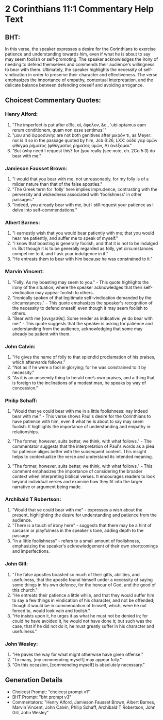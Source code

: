 # 2 Corinthians 11:1 Commentary Help Text

## BHT:
In this verse, the speaker expresses a desire for the Corinthians to exercise patience and understanding towards him, even if what he is about to say may seem foolish or self-promoting. The speaker acknowledges the irony of needing to defend themselves and commends their audience's willingness to bear with them. Ultimately, the speaker highlights the necessity of self-vindication in order to preserve their character and effectiveness. The verse emphasizes the importance of empathy, contextual interpretation, and the delicate balance between defending oneself and avoiding arrogance.

## Choicest Commentary Quotes:
### Henry Alford:
1. "The imperfect is put after εἴθε, αἰ, ὄφελον, &c., 'ubi optamus eam rerum conditionem, quam non esse sentimus.'" 
2. "μου and ἀφροσύνης are not both genitives after μικρόν τι, as Meyer: nor is it so in the passage quoted by him, Job 6:26, LXX: οὐδὲ γὰρ ὑμῶν φθέγμα ῥήματος (φθέγματος ῥήματος ὑμῶν, Α) ἀνέξομαι." 
3. "But (why need I request this? for (you really (see note, ch. 2Co 5:3) do bear with me."

### Jamieson Fausset Brown:
1. "I would that you bear with me, not unreasonably, for my folly is of a milder nature than that of the false apostles."
2. "The Greek term for 'folly' here implies imprudence, contrasting with the perversity and wickedness associated with 'foolishness' in other passages."
3. "Indeed, you already bear with me, but I still request your patience as I delve into self-commendations."

### Albert Barnes:
1. "I earnestly wish that you would bear patiently with me; that you would hear me patiently, and suffer me to speak of myself."
2. "I know that boasting is generally foolish, and that it is not to be indulged in. But though it is to be generally regarded as folly, yet circumstances compel me to it, and I ask your indulgence in it."
3. "He entreats them to bear with him because he was constrained to it."

### Marvin Vincent:
1. "Folly. As my boasting may seem to you." - This quote highlights the irony of the situation, where the speaker acknowledges that their self-vindication may appear foolish to others.
2. "Ironically spoken of that legitimate self-vindication demanded by the circumstances." - This quote emphasizes the speaker's recognition of the necessity to defend oneself, even though it may seem foolish to others.
3. "Bear with me [ανεχεσθε]. Some render as indicative: ye do bear with me." - This quote suggests that the speaker is asking for patience and understanding from the audience, acknowledging that some may already be patient with them.

### John Calvin:
1. "He gives the name of folly to that splendid proclamation of his praises, which afterwards follows."
2. "Not as if he were a fool in glorying; for he was constrained to it by necessity."
3. "As it is an unseemly thing to herald one’s own praises, and a thing that is foreign to the inclinations of a modest man, he speaks by way of concession."

### Philip Schaff:
1. "Would that ye could bear with me in a little foolishness: nay indeed bear with me." - This verse shows Paul's desire for the Corinthians to have patience with him, even if what he is about to say may seem foolish. It highlights the importance of understanding and empathy in relationships.

2. "The former, however, suits better, we think, with what follows." - The commentator suggests that the interpretation of Paul's words as a plea for patience aligns better with the subsequent content. This insight helps to contextualize the verse and understand its intended meaning.

3. "The former, however, suits better, we think, with what follows." - This comment emphasizes the importance of considering the broader context when interpreting biblical verses. It encourages readers to look beyond individual verses and examine how they fit into the larger narrative or argument being made.

### Archibald T Robertson:
1. "Would that ye could bear with me" - expresses a wish about the present, highlighting the desire for understanding and patience from the audience.
2. "There is a touch of irony here" - suggests that there may be a hint of sarcasm or playfulness in the speaker's tone, adding depth to the passage.
3. "In a little foolishness" - refers to a small amount of foolishness, emphasizing the speaker's acknowledgement of their own shortcomings and imperfections.

### John Gill:
1. "The false apostles boasted so much of their gifts, abilities, and usefulness, that the apostle found himself under a necessity of saying some things in his own defence, for the honour of God, and the good of this church."
2. "He entreats their patience a little while, and that they would suffer him to say a few things in vindication of his character, and not be offended; though it would be in commendation of himself, which, were he not forced to, would look vain and foolish."
3. "He insists upon it, he urges it as what he must not be denied in; for could he have avoided it, he would not have done it; but such was the case, that if he did not do it, he must greatly suffer in his character and usefulness."

### John Wesley:
1. "He paves the way for what might otherwise have given offense."
2. "To many, [my commending myself] may appear folly."
3. "On this occasion, [commending myself] is absolutely necessary."


## Generation Details
- Choicest Prompt: "choicest prompt v1"
- BHT Prompt: "bht prompt v3"
- Commentators: "Henry Alford, Jamieson Fausset Brown, Albert Barnes, Marvin Vincent, John Calvin, Philip Schaff, Archibald T Robertson, John Gill, John Wesley"
